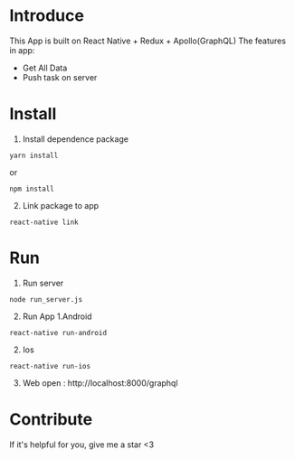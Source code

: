 # Introduce
This App is built on React Native + Redux + Apollo(GraphQL)
The features in app:
  + Get All Data
  + Push task on server

# Install

1. Install dependence package
```
yarn install
```
or
```
npm install
```
2. Link package to app
```
react-native link
```

# Run
1. Run server

```
node run_server.js
```
2. Run App
1.Android
```
react-native run-android
```
2. Ios
```
react-native run-ios
```
3. Web
open : http://localhost:8000/graphql
# Contribute
If it's helpful for you, give me a star <3
